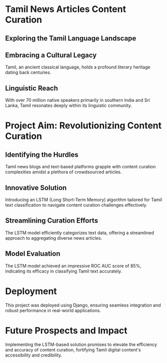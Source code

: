 # Tamil News Articles Content Curation


## Exploring the Tamil Language Landscape

## Embracing a Cultural Legacy
Tamil, an ancient classical language, holds a profound literary heritage dating back centuries.

## Linguistic Reach
With over 70 million native speakers primarily in southern India and Sri Lanka, Tamil resonates deeply within its linguistic community.

# Project Aim: Revolutionizing Content Curation

## Identifying the Hurdles
Tamil news blogs and text-based platforms grapple with content curation complexities amidst a plethora of crowdsourced articles.

## Innovative Solution
Introducing an LSTM (Long Short-Term Memory) algorithm tailored for Tamil text classification to navigate content curation challenges effectively.

## Streamlining Curation Efforts
The LSTM model efficiently categorizes text data, offering a streamlined approach to aggregating diverse news articles.

## Model Evaluation
The LSTM model achieved an impressive ROC AUC score of 85%, indicating its efficacy in classifying Tamil text accurately.

# Deployment
This project was deployed using Django, ensuring seamless integration and robust performance in real-world applications.

# Future Prospects and Impact
Implementing the LSTM-based solution promises to elevate the efficiency and accuracy of content curation, fortifying Tamil digital content's accessibility and credibility.


